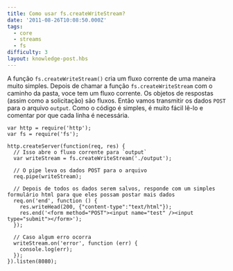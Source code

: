 ```yaml
---
title: Como usar fs.createWriteStream?
date: '2011-08-26T10:08:50.000Z'
tags:
  - core
  - streams
  - fs
difficulty: 3
layout: knowledge-post.hbs
---
```


A função `fs.createWriteStream()` cria um fluxo corrente de uma maneira muito simples. Depois de chamar a função `fs.createWriteStream` com o caminho da pasta, voce tem um fluxo corrente. Os objetos de respostas (assim como a solicitação) são fluxos. Então vamos transmitir os dados `POST` para o arquivo `output`. Como o código é simples, é muito fácil lê-lo e comentar por que cada linha é necessária.

    var http = require('http');
    var fs = require('fs');

    http.createServer(function(req, res) {
      // Isso abre o fluxo corrente para `output`
      var writeStream = fs.createWriteStream('./output');

      // O pipe leva os dados POST para o arquivo
      req.pipe(writeStream);

      // Depois de todos os dados serem salvos, responde com um simples formulário html para que eles possam postar mais dados
      req.on('end', function () {
        res.writeHead(200, {"content-type":"text/html"});
        res.end('<form method="POST"><input name="test" /><input type="submit"></form>');
      });

      // Caso algum erro ocorra
      writeStream.on('error', function (err) {
        console.log(err);
      });
    }).listen(8080);